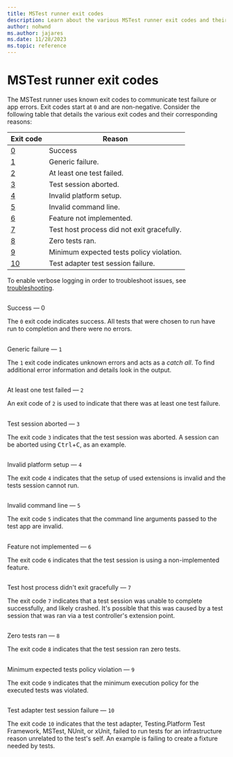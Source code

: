 ```yaml
---
title: MSTest runner exit codes
description: Learn about the various MSTest runner exit codes and their meaning.
author: nohwnd
ms.author: jajares
ms.date: 11/28/2023
ms.topic: reference
---
```


# MSTest runner exit codes

The MSTest runner uses known exit codes to communicate test failure or app errors. Exit codes start at `0` and are non-negative. Consider the following table that details the various exit codes and their corresponding reasons:

| Exit code | Reason |
|:-----|----------|
| [0](#0) | Success |
| [1](#1) | Generic failure. |
| [2](#2) | At least one test failed. |
| [3](#3) | Test session aborted. |
| [4](#4) | Invalid platform setup. |
| [5](#5) | Invalid command line. |
| [6](#6) | Feature not implemented. |
| [7](#7) | Test host process did not exit gracefully. |
| [8](#8) | Zero tests ran. |
| [9](#9) | Minimum expected tests policy violation. |
| [10](#10) | Test adapter test session failure. |

To enable verbose logging in order to troubleshoot issues, see [troubleshooting](./unit-testing-mstest-runner-intro.md#troubleshooting).
<!-- Setting special name so we can simply link to the number from here, and from error message that is built into Microsoft.Testing.Platform source code. -->

## <a name="0"></a>

Success — 0

The `0` exit code indicates success. All tests that were chosen to run have run to completion and there were no errors.

## <a name="1"></a>

Generic failure — `1`

The `1` exit code indicates unknown errors and acts as a _catch all_. To find additional error information and details look in the output.

## <a name="2"></a>

At least one test failed — `2`

An exit code of `2` is used to indicate that there was at least one test failure.

## <a name="3"></a>

Test session aborted — `3`

The exit code `3` indicates that the test session was aborted. A session can be aborted using <kbd>Ctrl</kbd>+<kbd>C</kbd>, as an example.

## <a name="4"></a>

Invalid platform setup — `4`

The exit code `4` indicates that the setup of used extensions is invalid and the tests session cannot run.

## <a name="5"></a>

Invalid command line — `5`

The exit code `5` indicates that the command line arguments passed to the test app are invalid.

## <a name="6"></a>

Feature not implemented — `6`

The exit code `6` indicates that the test session is using a non-implemented feature.

## <a name="7"></a>

Test host process didn't exit gracefully — `7`

The exit code `7` indicates that a test session was unable to complete successfully, and likely crashed. It's possible that this was caused by a test session that was ran via a test controller's extension point.

## <a name="8"></a>

Zero tests ran — `8`

The exit code `8` indicates that the test session ran zero tests.

## <a name="9"></a>

Minimum expected tests policy violation — `9`

The exit code `9` indicates that the minimum execution policy for the executed tests was violated.

## <a name="10"></a>

Test adapter test session failure — `10`

The exit code `10` indicates that the test adapter, Testing.Platform Test Framework, MSTest, NUnit, or xUnit, failed to run tests for an infrastructure reason unrelated to the test's self. An example is failing to create a fixture needed by tests.
